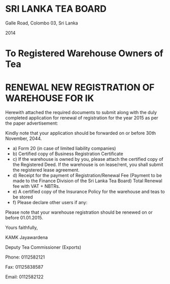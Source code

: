 # SRI LANKA TEA BOARD

Galle Road, Colombo 03, Sri Lanka

2014

# To Registered Warehouse Owners of Tea

# RENEWAL NEW REGISTRATION OF WAREHOUSE FOR IK

Herewith attached the required documents to submit along with the duly completed application for renewal of registration for the year 2015 as per the paper advertisement:

Kindly note that your application should be forwarded on or before 30th November, 2044.

- a) Form 20 (in case of limited liability companies)
- b) Certified copy of Business Registration Certificate
- c) If the warehouse is owned by you, please attach the certified copy of the Registered Deed. If the warehouse is on lease/rent, you shall submit the registered lease agreement.
- d) Receipt for the payment of Registration/Renewal Fee (Payment to be made to the Finance Division of the Sri Lanka Tea Board) Total Renewal fee with VAT + NBTRs.
- e) A certified copy of the Insurance Policy for the warehouse and teas to be stored
- f) Please declare other users if any:

Please note that your warehouse registration should be renewed on or before 01.01.2015.

Yours faithfully,

KAMK Jayawardena

Deputy Tea Commissioner (Exports)

Phone: 0112582121

Fax: 01125838587

Email: 0112582122